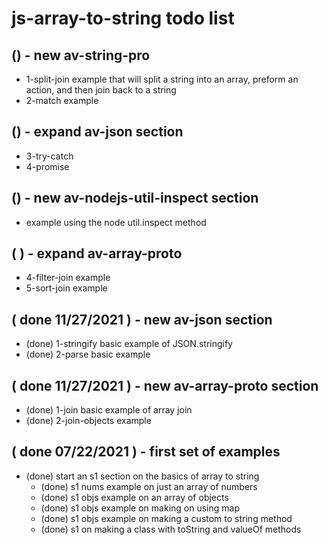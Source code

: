 # js-array-to-string todo list

## () -  new av-string-pro
* 1-split-join example that will split a string into an array, preform an action, and then join back to a string
* 2-match example

## () - expand av-json section
* 3-try-catch
* 4-promise

## () - new av-nodejs-util-inspect section
* example using the node util.inspect method

## ( ) - expand av-array-proto
* 4-filter-join example
* 5-sort-join example

## ( done 11/27/2021 ) - new av-json section
* (done) 1-stringify basic example of JSON.stringify
* (done) 2-parse basic example

## ( done 11/27/2021 ) - new av-array-proto section
* (done) 1-join basic example of array join
* (done) 2-join-objects example

## ( done 07/22/2021 ) - first set of examples
* (done) start an s1 section on the basics of array to string
  * (done) s1 nums example on just an array of numbers
  * (done) s1 objs example on an array of objects
  * (done) s1 objs example on making on using map
  * (done) s1 objs example on making a custom to string method
  * (done) s1 on making a class with toString and valueOf methods